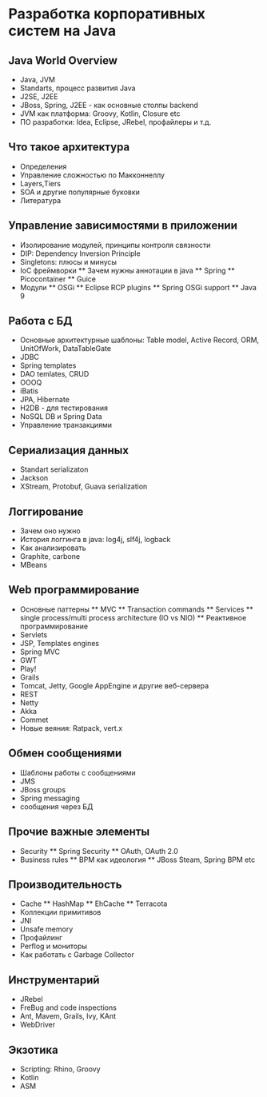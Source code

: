 Разработка корпоративных систем на Java
===



Java World Overview
---
* Java, JVM
* Standarts, процесс развития Java
* J2SE, J2EE
* JBoss, Spring, J2EE - как основные столпы backend
* JVM как платформа: Groovy, Kotlin, Closure etc
* ПО разработки: Idea, Eclipse, JRebel, профайлеры и т.д.

Что такое архитектура
---
* Определения
* Управление сложностью по Макконнеллу
* Layers,Tiers
* SOA и другие популярные буковки
* Литература


Управление зависимостями в приложении
---
* Изолирование модулей, принципы контроля связности
* DIP: Dependency Inversion Principle
* Singletons: плюсы и минусы
* IoC фреймворки
** Зачем нужны аннотации в java
** Spring
** Picocontainer
** Guice
* Модули
** OSGi
** Eclipse RCP plugins
** Spring OSGi support
** Java 9
 
Работа с БД
---
* Основные архитектурные шаблоны: Table model, Active Record, ORM, UnitOfWork, DataTableGate
* JDBC
* Spring templates
* DAO temlates, CRUD
* OOOQ
* iBatis
* JPA, Hibernate
* H2DB - для тестирования
* NoSQL DB и Spring Data
* Управление транзакциями
  
Сериализация данных
---
* Standart serializaton
* Jackson
* XStream, Protobuf, Guava serialization

Логгирование
---
* Зачем оно нужно
* История логгинга в java: log4j, slf4j, logback
* Как анализировать
* Graphite, carbone
* MBeans

Web программирование
---
* Основные паттерны
** MVC
** Transaction commands
** Services
** single process/multi process architecture (IO vs NIO)
** Реактивное программирование
* Servlets
* JSP, Templates engines
* Spring MVC
* GWT
* Play! 
* Grails
* Tomcat, Jetty, Google AppEngine и другие веб-сервера
* REST
* Netty
* Akka 
* Commet
* Новые веяния: Ratpack, vert.x

Обмен сообщениями
---
* Шаблоны работы с сообщениями
* JMS
* JBoss groups
* Spring messaging
* сообщения через БД

Прочие важные элементы
---
* Security
** Spring Security
** OAuth, OAuth 2.0
* Business rules
** BPM как идеология
** JBoss Steam, Spring BPM etc

Производительность
---
* Cache
** HashMap
** EhCache
** Terracota
* Коллекции примитивов
* JNI
* Unsafe memory
* Профайлинг
* Perflog и мониторы
* Как работать с Garbage Collector

Инструментарий
---
* JRebel
* FreBug and code inspections
* Ant, Mavem, Grails, Ivy, KAnt
* WebDriver

Экзотика
---
* Scripting: Rhino, Groovy
* Kotlin
* ASM

